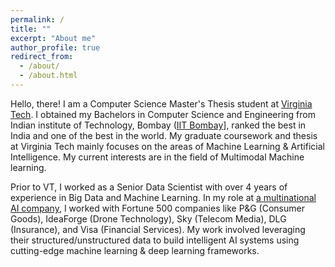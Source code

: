 ```yaml
---
permalink: /
title: ""
excerpt: "About me"
author_profile: true
redirect_from: 
  - /about/
  - /about.html
---
```

Hello, there! I am a Computer Science Master's Thesis student at [Virginia Tech](https://cs.vt.edu). I obtained my Bachelors in Computer Science and Engineering from Indian institute of Technology, Bombay ([IIT Bombay](https://www.iitb.ac.in/)], ranked the best in India and one of the best in the world. My graduate coursework and thesis at Virginia Tech mainly focuses on the areas of Machine Learning & Artificial Intelligence. My current interests are in the field of Multimodal Machine learning.

Prior to VT, I worked as a Senior Data Scientist with over 4 years of experience in Big Data and Machine Learning. In my role at [a multinational AI company](https://fractal.ai/), I worked with Fortune 500 companies like P&G (Consumer Goods), IdeaForge (Drone Technology), Sky (Telecom Media), DLG (Insurance), and Visa (Financial Services). My work involved leveraging their structured/unstructured data to build intelligent AI systems using cutting-edge machine learning & deep learning frameworks.
